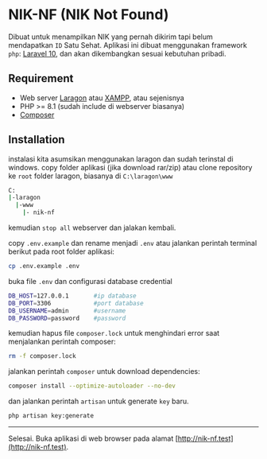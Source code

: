 # NIK-NF (NIK Not Found)

Dibuat untuk menampilkan NIK yang pernah dikirim tapi belum mendapatkan ```ID``` Satu Sehat. Aplikasi ini dibuat menggunakan framework ```php```: [Laravel 10](https://laravel.com/docs/10.x), dan akan dikembangkan sesuai kebutuhan pribadi.

## Requirement
- Web server [Laragon](https://laragon.org/download/) atau [XAMPP](https://www.apachefriends.org/download.html), atau sejenisnya
- PHP >= 8.1 (sudah include di webserver biasanya)
- [Composer](https://getcomposer.org/download/)

## Installation
instalasi kita asumsikan menggunakan laragon dan sudah terinstal di windows.
copy folder aplikasi (jika download rar/zip) atau clone repository ke ```root``` folder laragon, biasanya di ```C:\laragon\www```
```bash
C:
|-laragon
  |-www
    |- nik-nf
```
kemudian ```stop all``` webserver dan jalakan kembali.

copy ```.env.example``` dan rename menjadi ```.env``` atau jalankan perintah terminal berikut pada root folder aplikasi:
```bash
cp .env.example .env
```

buka file ```.env``` dan configurasi database credential
```bash
DB_HOST=127.0.0.1       #ip database
DB_PORT=3306            #port database
DB_USERNAME=admin       #username
DB_PASSWORD=password    #password
```

kemudian hapus file ```composer.lock``` untuk menghindari error saat menjalankan perintah composer:
```bash
rm -f composer.lock
```

 jalankan perintah ```composer``` untuk download dependencies:
```bash
composer install --optimize-autoloader --no-dev
```
dan jalankan perintah ```artisan``` untuk generate ```key``` baru.
```bash
php artisan key:generate
```
---
Selesai. Buka aplikasi di web browser pada alamat [http://nik-nf.test](http://nik-nf.test).

